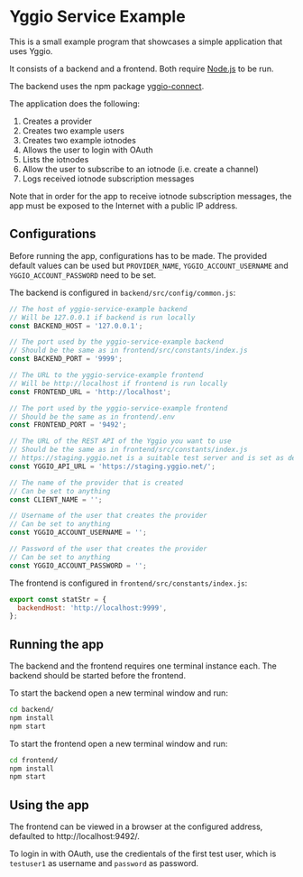 # Yggio Service Example

This is a small example program that showcases a simple application that uses Yggio.

It consists of a backend and a frontend. Both require [Node.js](https://nodejs.org/) to be run.

The backend uses the npm package [yggio-connect](https://www.npmjs.com/package/yggio-connect).

The application does the following:

1. Creates a provider
2. Creates two example users
3. Creates two example iotnodes
4. Allows the user to login with OAuth
5. Lists the iotnodes
6. Allow the user to subscribe to an iotnode (i.e. create a channel)
7. Logs received iotnode subscription messages

Note that in order for the app to receive iotnode subscription messages, the app must be exposed to the Internet with a public IP address.

## Configurations

Before running the app, configurations has to be made. The provided default values can be used but `PROVIDER_NAME`, `YGGIO_ACCOUNT_USERNAME` and `YGGIO_ACCOUNT_PASSWORD` need to be set.

The backend is configured in `backend/src/config/common.js`:

```js
// The host of yggio-service-example backend
// Will be 127.0.0.1 if backend is run locally
const BACKEND_HOST = '127.0.0.1';

// The port used by the yggio-service-example backend
// Should be the same as in frontend/src/constants/index.js
const BACKEND_PORT = '9999';

// The URL to the yggio-service-example frontend
// Will be http://localhost if frontend is run locally
const FRONTEND_URL = 'http://localhost';

// The port used by the yggio-service-example frontend
// Should be the same as in frontend/.env
const FRONTEND_PORT = '9492';

// The URL of the REST API of the Yggio you want to use
// Should be the same as in frontend/src/constants/index.js
// https://staging.yggio.net is a suitable test server and is set as default
const YGGIO_API_URL = 'https://staging.yggio.net/';

// The name of the provider that is created
// Can be set to anything
const CLIENT_NAME = '';

// Username of the user that creates the provider
// Can be set to anything
const YGGIO_ACCOUNT_USERNAME = '';

// Password of the user that creates the provider
// Can be set to anything
const YGGIO_ACCOUNT_PASSWORD = '';
```

The frontend is configured in `frontend/src/constants/index.js`:

```js
export const statStr = {
  backendHost: 'http://localhost:9999',
};
```

## Running the app

The backend and the frontend requires one terminal instance each. The backend should be started before the frontend.

To start the backend open a new terminal window and run:

```sh
cd backend/
npm install
npm start
```

To start the frontend open a new terminal window and run:

```sh
cd frontend/
npm install
npm start
```

## Using the app

The frontend can be viewed in a browser at the configured address, defaulted to http://localhost:9492/.

To login in with OAuth, use the credientals of the first test user, which is `testuser1` as username and `password` as password.
